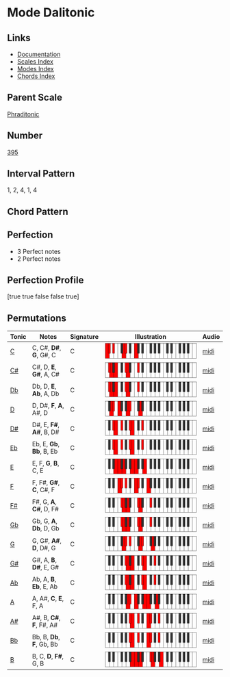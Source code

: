 # Mode Dalitonic

## Links

- [Documentation](index.md)
- [Scales Index](Scales.md)
- [Modes Index](Modes.md)
- [Chords Index](Chords.md)

## Parent Scale

[Phraditonic](ScalePhraditonic.md)

## Number

[395](https://ianring.com/musictheory/scales/395)

## Interval Pattern

1, 2, 4, 1, 4

## Chord Pattern



## Perfection

- 3 Perfect notes
- 2 Perfect notes

## Perfection Profile

[true true false false true]

## Permutations

| Tonic | Notes | Signature | Illustration | Audio |
|-------|-------|-----------|--------------|-------|
| [C](ModeCNaturalDalitonic.md) | C, C#, **D#**, **G**, G#, C | C | ![CNaturalDalitonic](ModeCNaturalDalitonic.png) | [midi](https://github.com/edipermadi/music/blob/main/docs/ModeCNaturalDalitonic.mid?raw=true) |
| [C#](ModeCSharpDalitonic.md) | C#, D, **E**, **G#**, A, C# | C | ![CSharpDalitonic](ModeCSharpDalitonic.png) | [midi](https://github.com/edipermadi/music/blob/main/docs/ModeCSharpDalitonic.mid?raw=true) |
| [Db](ModeDFlatDalitonic.md) | Db, D, **E**, **Ab**, A, Db | C | ![DFlatDalitonic](ModeDFlatDalitonic.png) | [midi](https://github.com/edipermadi/music/blob/main/docs/ModeDFlatDalitonic.mid?raw=true) |
| [D](ModeDNaturalDalitonic.md) | D, D#, **F**, **A**, A#, D | C | ![DNaturalDalitonic](ModeDNaturalDalitonic.png) | [midi](https://github.com/edipermadi/music/blob/main/docs/ModeDNaturalDalitonic.mid?raw=true) |
| [D#](ModeDSharpDalitonic.md) | D#, E, **F#**, **A#**, B, D# | C | ![DSharpDalitonic](ModeDSharpDalitonic.png) | [midi](https://github.com/edipermadi/music/blob/main/docs/ModeDSharpDalitonic.mid?raw=true) |
| [Eb](ModeEFlatDalitonic.md) | Eb, E, **Gb**, **Bb**, B, Eb | C | ![EFlatDalitonic](ModeEFlatDalitonic.png) | [midi](https://github.com/edipermadi/music/blob/main/docs/ModeEFlatDalitonic.mid?raw=true) |
| [E](ModeENaturalDalitonic.md) | E, F, **G**, **B**, C, E | C | ![ENaturalDalitonic](ModeENaturalDalitonic.png) | [midi](https://github.com/edipermadi/music/blob/main/docs/ModeENaturalDalitonic.mid?raw=true) |
| [F](ModeFNaturalDalitonic.md) | F, F#, **G#**, **C**, C#, F | C | ![FNaturalDalitonic](ModeFNaturalDalitonic.png) | [midi](https://github.com/edipermadi/music/blob/main/docs/ModeFNaturalDalitonic.mid?raw=true) |
| [F#](ModeFSharpDalitonic.md) | F#, G, **A**, **C#**, D, F# | C | ![FSharpDalitonic](ModeFSharpDalitonic.png) | [midi](https://github.com/edipermadi/music/blob/main/docs/ModeFSharpDalitonic.mid?raw=true) |
| [Gb](ModeGFlatDalitonic.md) | Gb, G, **A**, **Db**, D, Gb | C | ![GFlatDalitonic](ModeGFlatDalitonic.png) | [midi](https://github.com/edipermadi/music/blob/main/docs/ModeGFlatDalitonic.mid?raw=true) |
| [G](ModeGNaturalDalitonic.md) | G, G#, **A#**, **D**, D#, G | C | ![GNaturalDalitonic](ModeGNaturalDalitonic.png) | [midi](https://github.com/edipermadi/music/blob/main/docs/ModeGNaturalDalitonic.mid?raw=true) |
| [G#](ModeGSharpDalitonic.md) | G#, A, **B**, **D#**, E, G# | C | ![GSharpDalitonic](ModeGSharpDalitonic.png) | [midi](https://github.com/edipermadi/music/blob/main/docs/ModeGSharpDalitonic.mid?raw=true) |
| [Ab](ModeAFlatDalitonic.md) | Ab, A, **B**, **Eb**, E, Ab | C | ![AFlatDalitonic](ModeAFlatDalitonic.png) | [midi](https://github.com/edipermadi/music/blob/main/docs/ModeAFlatDalitonic.mid?raw=true) |
| [A](ModeANaturalDalitonic.md) | A, A#, **C**, **E**, F, A | C | ![ANaturalDalitonic](ModeANaturalDalitonic.png) | [midi](https://github.com/edipermadi/music/blob/main/docs/ModeANaturalDalitonic.mid?raw=true) |
| [A#](ModeASharpDalitonic.md) | A#, B, **C#**, **F**, F#, A# | C | ![ASharpDalitonic](ModeASharpDalitonic.png) | [midi](https://github.com/edipermadi/music/blob/main/docs/ModeASharpDalitonic.mid?raw=true) |
| [Bb](ModeBFlatDalitonic.md) | Bb, B, **Db**, **F**, Gb, Bb | C | ![BFlatDalitonic](ModeBFlatDalitonic.png) | [midi](https://github.com/edipermadi/music/blob/main/docs/ModeBFlatDalitonic.mid?raw=true) |
| [B](ModeBNaturalDalitonic.md) | B, C, **D**, **F#**, G, B | C | ![BNaturalDalitonic](ModeBNaturalDalitonic.png) | [midi](https://github.com/edipermadi/music/blob/main/docs/ModeBNaturalDalitonic.mid?raw=true) |
